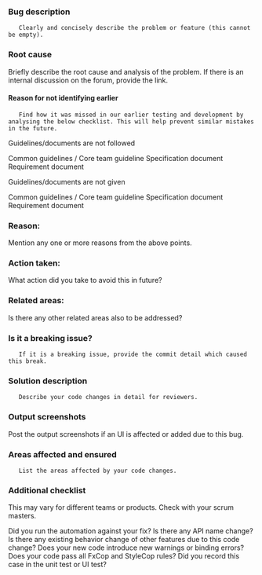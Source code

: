 ### Bug description

       Clearly and concisely describe the problem or feature (this cannot be empty).

### Root cause

Briefly describe the root cause and analysis of the problem.
If there is an internal discussion on the forum, provide the link.
#### Reason for not identifying earlier

       Find how it was missed in our earlier testing and development by analysing the below checklist. This will help prevent similar mistakes in the future. 

Guidelines/documents are not followed

Common guidelines / Core team guideline
Specification document
Requirement document

Guidelines/documents are not given


Common guidelines / Core team guideline
Specification document
Requirement document



### Reason:
Mention any one or more reasons from the above points.

### Action taken:
What action did you take to avoid this in future?

### Related areas:
Is there any other related areas also to be addressed?



### Is it a breaking issue?

       If it is a breaking issue, provide the commit detail which caused this break.

### Solution description

       Describe your code changes in detail for reviewers.

### Output screenshots

Post the output screenshots if an UI is affected or added due to this bug.
### Areas affected and ensured

       List the areas affected by your code changes.

### Additional checklist
This may vary for different teams or products. Check with your scrum masters.

Did you run the automation against your fix?
Is there any API name change?
Is there any existing behavior change of other features due to this code change?
Does your new code introduce new warnings or binding errors?
Does your code pass all FxCop and StyleCop rules?
Did you record this case in the unit test or UI test?